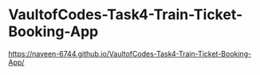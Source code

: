# VaultofCodes-Task4-Train-Ticket-Booking-App
https://naveen-6744.github.io/VaultofCodes-Task4-Train-Ticket-Booking-App/
